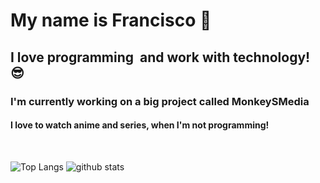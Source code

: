 # My name is Francisco 👏

## I love programming  and work with technology! 😎

### I'm currently working on a big project called MonkeySMedia

#### I love to watch anime and series, when I'm not programming!

<br />

![Top Langs](https://github-readme-stats.vercel.app/api/top-langs/?username=ProgramingIsTheFuture&layout=compact&theme=dark&hide=PHP)
![github stats](https://github-readme-stats.vercel.app/api?username=ProgramingIsTheFuture&show_icons=true&theme=dark)
